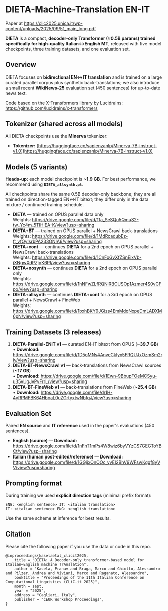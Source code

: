 # DIETA-Machine-Translation EN-IT

Paper at https://clic2025.unica.it/wp-content/uploads/2025/09/51_main_long.pdf

**DIETA** is a compact, **decoder-only Transformer (≈0.5B params) trained specifically for high-quality Italian↔English MT**, released with five model checkpoints, three training datasets, and one evaluation set. 

## Overview

DIETA focuses on **bidirectional EN↔IT translation** and is trained on a large curated parallel corpus plus synthetic back-translations; we also introduce a small recent **WikiNews-25** evaluation set (450 sentences) for up-to-date news text. 

Code based on the X-Transformers library by Lucidrains:
https://github.com/lucidrains/x-transformers

## Tokenizer (shared across all models)

All DIETA checkpoints use the **Minerva** tokenizer:

* **Tokenizer:** [https://huggingface.co/sapienzanlp/Minerva-7B-instruct-v1.0](https://huggingface.co/sapienzanlp/Minerva-7B-instruct-v1.0)

## Models (5 variants)

**Heads-up:** each model checkpoint is **~1.9 GB**. For best performance, we recommend using **`DIETA_allsynth.pt`**.

All checkpoints share the same 0.5B decoder-only backbone; they are all trained on direction-tagged EN↔IT bitext; they differ only in the data mixture / continued training schedule. 

* **DIETA** — trained on OPUS parallel data only         
  Weights: https://drive.google.com/file/d/11a_SeSQu5QmuS2-tw_Yc4m_5TIHIEA-K/view?usp=sharing
* **DIETA+BT** — trained on OPUS parallel + NewsCrawl back-translations     
  Weights: https://drive.google.com/file/d/1MdRcadubEz-ft_vfOyIsrbPA233ONIA6/view?usp=sharing
* **DIETA+cont** — continues **DIETA** for a 2nd epoch on OPUS parallel + NewsCrawl back-translations       
  Weights: https://drive.google.com/file/d/1CnFxGvXfZSnEixVb-jXNgwXdPZjqK6PI/view?usp=sharing
* **DIETA+nosynth** — continues **DIETA** for a 2nd epoch on OPUS parallel only     
  Weights: https://drive.google.com/file/d/1hNFwZLfRQNlRBCUSOp1Azmer4S0vCFpo/view?usp=sharing
* **DIETA+allsynth** — continues **DIETA+cont** for a 3rd epoch on OPUS parallel + NewsCrawl + FineWeb         
  Weights: https://drive.google.com/file/d/1bxhBKY9JGizs4EmMdqNxpeDmLADXM6pN/view?usp=sharing

## Training Datasets (3 releases)

1. **DIETA-Parallel-ENIT v1** — curated EN–IT bitext from OPUS (**~39.7 GB**)      
   • **Download:** https://drive.google.com/file/d/1D5oMNs4AnveCkIyx5FRQUJxOzmSm2riv/view?usp=sharing
2. **DIETA-BT-NewsCrawl v1** — back-translations from NewsCrawl sources (**~17 GB**)      
   • **Download:** https://drive.google.com/file/d/1Ewn-9BbupFOeMCSyu-u35vUgJvPvFrrL/view?usp=sharing
3. **DIETA-BT-FineWeb v1** — back-translations from FineWeb (**~25.4 GB**)      
   • **Download:** https://drive.google.com/file/d/1H-4yRPMFBK64HboaL0uZGrtyxtwNbfqJ/view?usp=sharing

## Evaluation Set

Paired **EN source** and **IT reference** used in the paper's evaluations (450 sentences).

* **English (source) — Download:** https://drive.google.com/file/d/1nFhT1mPs4W8wiz6byVYzCS7GEGToYBCt/view?usp=sharing
* **Italian (human post-edited/reference) — Download:** https://drive.google.com/file/d/1GGjixOnOOc_vyEI2BhV9WFswKggf8yVV/view?usp=sharing


## Prompting format

During training we used **explicit direction tags** (minimal prefix format):

```
ENG: <english sentence> IT: <italian translation>
IT: <italian sentence> ENG: <english translation>
```

Use the same scheme at inference for best results.

## Citation

Please cite the following paper if you use the data or code in this repo.

```
@inproceedings{kaselaetal_clicit2025,
    title = "DIETA: A Decoder-only transformer-based model for Italian–English machine TrAnslation",
    author = "Kasela, Pranav and Braga, Marco and Ghiotto, Alessandro and Pilzer, Andrea and Viviani, Marco and Raganato, Alessandro",
    booktitle = "Proceedings of the 11th Italian Conference on Computational Linguistics (CLiC-it 2025)",
    month = sept,
    year = "2025",
    address = "Cagliari, Italy",
    publisher = "CEUR Workshop Proceedings",
}
```
